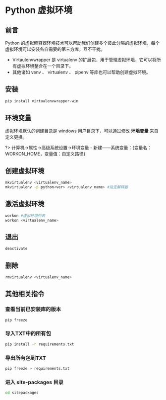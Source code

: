 # Python 虚拟环境

## 前言

Python 的虚拟解释器环境技术可以帮助我们创建多个彼此分隔的虚拟环境，每个虚拟环境可以安装各自需要的第三方库，互不干扰。

- Virtaulenvwrapper 是 virtualenv 的扩展包，用于管理虚拟环境，它可以将所有虚拟环境整合在一个目录下。
- 其他诸如 venv 、 virtualenv 、 pipenv 等库也可以帮助创建虚拟环境。

## 安装

``` bash
pip install virtualenvwrapper-win
```

## 环境变量

虚拟环境默认的创建目录是 windows 用户目录下，可以通过修改 **环境变量** 来自定义更换。

?> 计算机→属性→高级系统设置→环境变量 - 新建——系统变量：{变量名：WORKON_HOME，变量值：自定义路径}

## 创建虚拟环境

``` bash
mkvirtualenv <virtualenv_name>
mkvirtualenv -p python<ver> <virtualenv_name> #指定解释器
```

## 激活虚拟环境

``` bash
workon #虚拟环境列表
workon <virtualenv_name>
```

## 退出

``` bash
deactivate
```

## 删除

``` bash
rmvirtualenv <virtualenv_name>
```

## 其他相关指令

### 查看当前已安装库的版本

``` bash
pip freeze
```

### 导入TXT中的所有包

``` bash
pip install -r requirements.txt
```

### 导出所有包到TXT

``` bash
pip freeze > requirements.txt
```

### 进入 site-packages 目录

``` bash
cd sitepackages
```
